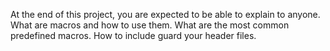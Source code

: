 At the end of this project, you are expected to be able to explain to anyone.
What are macros and how to use them.
What are the most common predefined macros.
How to include guard your header files.